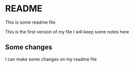 # README
This is some readme file.

This is the first version of my file
I will keep some notes here

## Some changes
I can make some changes on my readme file
